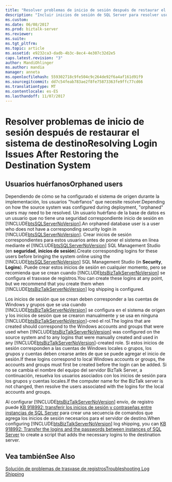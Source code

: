 ```yaml
---
title: "Resolver problemas de inicio de sesión después de restaurar el sistema de destino | Documentos de Microsoft"
description: "Incluir inicios de sesión de SQL Server para resolver usuarios huérfanos en BizTalk Server trasvase de registros"
ms.custom: 
ms.date: 06/08/2017
ms.prod: biztalk-server
ms.reviewer: 
ms.suite: 
ms.tgt_pltfrm: 
ms.topic: article
ms.assetid: e9232ca3-dadb-4b3c-8ec4-4e307c32d2e5
caps.latest.revision: "3"
author: MandiOhlinger
ms.author: mandia
manager: anneta
ms.openlocfilehash: 559302718c9fe504c9c264de92f6a4af161d91f9
ms.sourcegitcommit: dd7c54feab783ae2f8fe75873363fe9ffc77cd66
ms.translationtype: MT
ms.contentlocale: es-ES
ms.lasthandoff: 11/07/2017
---
```

# <a name="resolving-login-issues-after-restoring-the-destination-system"></a><span data-ttu-id="05efe-103">Resolver problemas de inicio de sesión después de restaurar el sistema de destino</span><span class="sxs-lookup"><span data-stu-id="05efe-103">Resolving Login Issues After Restoring the Destination System</span></span>

## <a name="orphaned-users"></a><span data-ttu-id="05efe-104">Usuarios huérfanos</span><span class="sxs-lookup"><span data-stu-id="05efe-104">Orphaned users</span></span>
<span data-ttu-id="05efe-105">Dependiendo de cómo se ha configurado el sistema de origen durante la implementación, los usuarios "huérfanos" que necesite resolver.</span><span class="sxs-lookup"><span data-stu-id="05efe-105">Depending on how the source system was configured during deployment, "orphaned" users may need to be resolved.</span></span> <span data-ttu-id="05efe-106">Un usuario huérfano de la base de datos es un usuario que no tiene una seguridad correspondiente inicio de sesión en [!INCLUDE[btsSQLServerNoVersion](../includes/btssqlservernoversion-md.md)].</span><span class="sxs-lookup"><span data-stu-id="05efe-106">An orphaned database user is a user who does not have a corresponding security login in [!INCLUDE[btsSQLServerNoVersion](../includes/btssqlservernoversion-md.md)].</span></span> <span data-ttu-id="05efe-107">Crear inicios de sesión correspondientes para estos usuarios antes de poner el sistema en línea mediante el [!INCLUDE[btsSQLServerNoVersion](../includes/btssqlservernoversion-md.md)] SQL Management Studio (en **seguridad**, **inicios de sesión**).</span><span class="sxs-lookup"><span data-stu-id="05efe-107">Create corresponding logins for these users before bringing the system online using the [!INCLUDE[btsSQLServerNoVersion](../includes/btssqlservernoversion-md.md)] SQL Management Studio (in **Security**, **Logins**).</span></span> <span data-ttu-id="05efe-108">Puede crear estos inicios de sesión en cualquier momento, pero se recomienda que se crean cuando [!INCLUDE[btsBizTalkServerNoVersion](../includes/btsbiztalkservernoversion-md.md)] se configura el trasvase de registros.</span><span class="sxs-lookup"><span data-stu-id="05efe-108">You can create these logins at any point, but we recommend that you create them when [!INCLUDE[btsBizTalkServerNoVersion](../includes/btsbiztalkservernoversion-md.md)] log shipping is configured.</span></span>  
  
 <span data-ttu-id="05efe-109">Los inicios de sesión que se crean deben corresponder a las cuentas de Windows y grupos que se usa cuando [!INCLUDE[btsBizTalkServerNoVersion](../includes/btsbiztalkservernoversion-md.md)] se configura en el sistema de origen y los inicios de sesión que se crearon manualmente y se usa en ninguna [!INCLUDE[btsBizTalkServerNoVersion](../includes/btsbiztalkservernoversion-md.md)]-creó el rol.</span><span class="sxs-lookup"><span data-stu-id="05efe-109">The logins that are created should correspond to the Windows accounts and groups that were used when [!INCLUDE[btsBizTalkServerNoVersion](../includes/btsbiztalkservernoversion-md.md)] was configured on the source system and to any logins that were manually created and used in any [!INCLUDE[btsBizTalkServerNoVersion](../includes/btsbiztalkservernoversion-md.md)]-created role.</span></span> <span data-ttu-id="05efe-110">Si estos inicios de sesión corresponden a las cuentas de Windows locales o grupos, los grupos y cuentas deben crearse antes de que se puede agregar el inicio de sesión.</span><span class="sxs-lookup"><span data-stu-id="05efe-110">If these logins correspond to local Windows accounts or groups, the accounts and groups must first be created before the login can be added.</span></span> <span data-ttu-id="05efe-111">Si no se cambia el nombre del equipo del servidor BizTalk Server, a continuación, resuelva los usuarios asociados con los inicios de sesión para los grupos y cuentas locales.</span><span class="sxs-lookup"><span data-stu-id="05efe-111">If the computer name for the BizTalk server is not changed, then resolve the users associated with the logins for the local accounts and groups.</span></span>  
  
 <span data-ttu-id="05efe-112">Al configurar [!INCLUDE[btsBizTalkServerNoVersion](../includes/btsbiztalkservernoversion-md.md)] envío, de registro puede [KB 918992: transferir los inicios de sesión y contraseñas entre instancias de SQL Server](https://support.microsoft.com/help/918992/how-to-transfer-logins-and-passwords-between-instances-of-sql-server) para crear una secuencia de comandos que agrega los inicios de sesión necesarios para el servidor de destino.</span><span class="sxs-lookup"><span data-stu-id="05efe-112">When configuring [!INCLUDE[btsBizTalkServerNoVersion](../includes/btsbiztalkservernoversion-md.md)] log shipping, you can [KB 918992: Transfer the logins and the passwords between instances of SQL Server](https://support.microsoft.com/help/918992/how-to-transfer-logins-and-passwords-between-instances-of-sql-server) to create a script that adds the necessary logins to the destination server.</span></span>  
  
## <a name="see-also"></a><span data-ttu-id="05efe-113">Vea también</span><span class="sxs-lookup"><span data-stu-id="05efe-113">See Also</span></span>  
 [<span data-ttu-id="05efe-114">Solución de problemas de trasvase de registros</span><span class="sxs-lookup"><span data-stu-id="05efe-114">Troubleshooting Log Shipping</span></span>](../technical-guides/troubleshooting-log-shipping.md)
